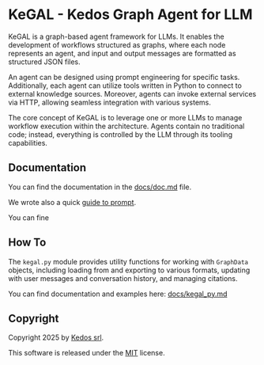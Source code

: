 # KeGAL - Kedos Graph Agent for LLM

KeGAL is a graph-based agent framework for LLMs. It enables the development
of workflows structured as graphs, where each node represents an agent, 
and input and output messages are formatted as structured JSON files.

An agent can be designed using prompt engineering for specific tasks. 
Additionally, each agent can utilize tools written in Python to connect to
external knowledge sources. Moreover, agents can invoke external services via HTTP,
allowing seamless integration with various systems.

The core concept of KeGAL is to leverage one or more LLMs to manage workflow
execution within the architecture. Agents contain no traditional code; instead,
everything is controlled by the LLM through its tooling capabilities.

## Documentation

You can find the documentation in the [docs/doc.md](docs/doc.md) file.

We wrote also a quick [guide to prompt](docs/guide_to_prompt.md).

You can fine 
## How To

The `kegal.py` module provides utility functions for working with `GraphData` objects,
including loading from and exporting to various formats, updating with user messages and conversation history, and managing citations.

You can find documentation and examples here: [docs/kegal_py.md](docs/doc.md)


## Copyright

Copyright 2025 by [Kedos srl](https://www.kedos-srl.it/).

This software is released under the [MIT](LICENSE) license.


